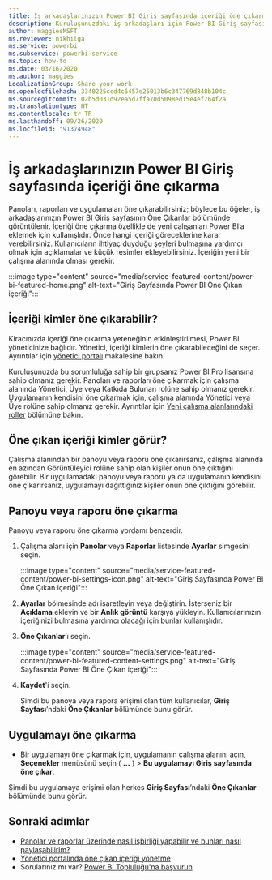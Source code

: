 ```yaml
---
title: İş arkadaşlarınızın Power BI Giriş sayfasında içeriği öne çıkarma
description: Kuruluşunuzdaki iş arkadaşları için Power BI Giriş sayfasında Power BI panoları ve raporlarını öne çıkarma.
author: maggiesMSFT
ms.reviewer: nikhilga
ms.service: powerbi
ms.subservice: powerbi-service
ms.topic: how-to
ms.date: 03/16/2020
ms.author: maggies
LocalizationGroup: Share your work
ms.openlocfilehash: 3340225ccd4c6457e25013b6c347769d848b104c
ms.sourcegitcommit: 02b5d031d92ea5d7ffa70d5098ed15e4ef764f2a
ms.translationtype: HT
ms.contentlocale: tr-TR
ms.lasthandoff: 09/26/2020
ms.locfileid: "91374948"
---
```

# <a name="feature-content-on-colleagues-power-bi-home-page"></a>İş arkadaşlarınızın Power BI Giriş sayfasında içeriği öne çıkarma

Panoları, raporları ve uygulamaları öne çıkarabilirsiniz; böylece bu öğeler, iş arkadaşlarınızın Power BI Giriş sayfasının Öne Çıkanlar bölümünde görüntülenir. İçeriği öne çıkarma özellikle de yeni çalışanları Power BI’a eklemek için kullanışlıdır. Önce hangi içeriği göreceklerine karar verebilirsiniz. Kullanıcıların ihtiyaç duyduğu şeyleri bulmasına yardımcı olmak için açıklamalar ve küçük resimler ekleyebilirsiniz. İçeriğin yeni bir çalışma alanında olması gerekir.

:::image type="content" source="media/service-featured-content/power-bi-featured-home.png" alt-text="Giriş Sayfasında Power BI Öne Çıkan içeriği":::

## <a name="who-can-feature-content"></a>İçeriği kimler öne çıkarabilir?

Kiracınızda içeriği öne çıkarma yeteneğinin etkinleştirilmesi, Power BI yöneticinize bağlıdır. Yönetici, içeriği kimlerin öne çıkarabileceğini de seçer. Ayrıntılar için [yönetici portalı](../admin/service-admin-portal.md#featured-content) makalesine bakın.

Kuruluşunuzda bu sorumluluğa sahip bir grupsanız Power BI Pro lisansına sahip olmanız gerekir. Panoları ve raporları öne çıkarmak için çalışma alanında Yönetici, Üye veya Katkıda Bulunan rolüne sahip olmanız gerekir. Uygulamanın kendisini öne çıkarmak için, çalışma alanında Yönetici veya Üye rolüne sahip olmanız gerekir. Ayrıntılar için [Yeni çalışma alanlarındaki roller](service-new-workspaces.md#roles-in-the-new-workspaces) bölümüne bakın.

## <a name="who-sees-featured-content"></a>Öne çıkan içeriği kimler görür?

Çalışma alanından bir panoyu veya raporu öne çıkarırsanız, çalışma alanında en azından Görüntüleyici rolüne sahip olan kişiler onun öne çıktığını görebilir. Bir uygulamadaki panoyu veya raporu ya da uygulamanın kendisini öne çıkarırsanız, uygulamayı dağıttığınız kişiler onun öne çıktığını görebilir.

## <a name="feature-a-dashboard-or-report"></a>Panoyu veya raporu öne çıkarma

Panoyu veya raporu öne çıkarma yordamı benzerdir.

1. Çalışma alanı için **Panolar** veya **Raporlar** listesinde **Ayarlar** simgesini seçin.

    :::image type="content" source="media/service-featured-content/power-bi-settings-icon.png" alt-text="Giriş Sayfasında Power BI Öne Çıkan içeriği":::

2. **Ayarlar** bölmesinde adı işaretleyin veya değiştirin. İsterseniz bir **Açıklama** ekleyin ve bir **Anlık görüntü** karşıya yükleyin. Kullanıcılarınızın içeriğinizi bulmasına yardımcı olacağı için bunlar kullanışlıdır.

3. **Öne Çıkanlar**’ı seçin.

    :::image type="content" source="media/service-featured-content/power-bi-featured-content-settings.png" alt-text="Giriş Sayfasında Power BI Öne Çıkan içeriği":::

4. **Kaydet**'i seçin.

    Şimdi bu panoya veya rapora erişimi olan tüm kullanıcılar, **Giriş Sayfası**’ndaki **Öne Çıkanlar** bölümünde bunu görür.

## <a name="feature-an-app"></a>Uygulamayı öne çıkarma

- Bir uygulamayı öne çıkarmak için, uygulamanın çalışma alanını açın, **Seçenekler** menüsünü seçin ( **...** ) > **Bu uygulamayı Giriş sayfasında öne çıkar**.

Şimdi bu uygulamaya erişimi olan herkes **Giriş Sayfası**’ndaki **Öne Çıkanlar** bölümünde bunu görür.

## <a name="next-steps"></a>Sonraki adımlar

* [Panolar ve raporlar üzerinde nasıl işbirliği yapabilir ve bunları nasıl paylaşabilirim?](../collaborate-share/service-how-to-collaborate-distribute-dashboards-reports.md)
* [Yönetici portalında öne çıkan içeriği yönetme](../admin/service-admin-portal.md#manage-featured-content)
* Sorularınız mı var? [Power BI Topluluğu'na başvurun](https://community.powerbi.com/)
